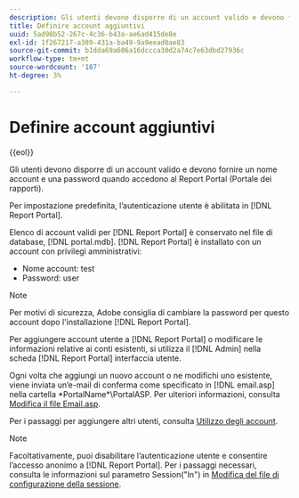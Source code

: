 ```yaml
---
description: Gli utenti devono disporre di un account valido e devono fornire un nome account e una password quando accedono al Report Portal (Portale dei rapporti).
title: Definire account aggiuntivi
uuid: 5ad98b52-267c-4c36-b43a-ae6ad415de8e
exl-id: 1f267217-a389-431a-ba49-9a9eead0ae83
source-git-commit: b1dda69a606a16dccca30d2a74c7e63dbd27936c
workflow-type: tm+mt
source-wordcount: '187'
ht-degree: 3%

---
```


# Definire account aggiuntivi

{{eol}}

Gli utenti devono disporre di un account valido e devono fornire un nome account e una password quando accedono al Report Portal (Portale dei rapporti).

Per impostazione predefinita, l’autenticazione utente è abilitata in [!DNL Report Portal].

Elenco di account validi per [!DNL Report Portal] è conservato nel file di database, [!DNL portal.mdb]. [!DNL Report Portal] è installato con un account con privilegi amministrativi:

* Nome account: test
* Password: user

>[!NOTE]
>
>Per motivi di sicurezza, Adobe consiglia di cambiare la password per questo account dopo l&#39;installazione [!DNL Report Portal].

Per aggiungere account utente a [!DNL Report Portal] o modificare le informazioni relative ai conti esistenti, si utilizza il [!DNL Admin] nella scheda [!DNL Report Portal] interfaccia utente.

Ogni volta che aggiungi un nuovo account o ne modifichi uno esistente, viene inviata un’e-mail di conferma come specificato in [!DNL email.asp] nella cartella \*PortalName*\PortalASP. Per ulteriori informazioni, consulta [Modifica il file Email.asp](../../../home/c-rpt-oview/c-install-rpt-port/t-email-file.md#task-d9f4f306d38e435aa7effab3d94f690b).

Per i passaggi per aggiungere altri utenti, consulta [Utilizzo degli account](../../../home/c-rpt-oview/c-admin-rpt/c-work-accts/c-work-accts.md#concept-c933a1940bda4a3489d61d8af315e45d).

>[!NOTE]
>
>Facoltativamente, puoi disabilitare l’autenticazione utente e consentire l’accesso anonimo a [!DNL Report Portal]. Per i passaggi necessari, consulta le informazioni sul parametro Session(&quot;In&quot;) in [Modifica del file di configurazione della sessione](../../../home/c-rpt-oview/c-install-rpt-port/t-edit-sess-config-file.md#task-cf11c3a780bd4936afd3f64a6b30afc7).

